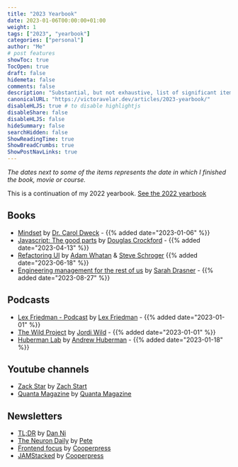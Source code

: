 ```yaml
---
title: "2023 Yearbook"
date: 2023-01-06T00:00:00+01:00
weight: 1
tags: ["2023", "yearbook"]
categories: ["personal"]
author: "Me"
# post features
showToc: true
TocOpen: true
draft: false
hidemeta: false
comments: false
description: "Substantial, but not exhaustive, list of significant items I've read, seen, listened to, or loved in the year 2023. "
canonicalURL: "https://victoravelar.dev/articles/2023-yearbook/"
disableHLJS: true # to disable highlightjs
disableShare: false
disableHLJS: false
hideSummary: false
searchHidden: false
ShowReadingTime: true
ShowBreadCrumbs: true
ShowPostNavLinks: true
---
```


_The dates next to some of the items represents the date in which I finished the book, movie or course._

This is a continuation of my 2022 yearbook. [See the 2022 yearbook](/articles/2022-yearbook/)

## Books

- [Mindset](https://amzn.eu/d/4c9dcSK) by [Dr. Carol Dweck](https://en.wikipedia.org/wiki/Carol_Dweck) - {{% added date="2023-01-06" %}}
- [Javascript: The good parts](https://amzn.eu/d/f0uPoef) by [Douglas Crockford](https://www.crockford.com/) - {{% added date="2023-04-13"  %}}
- [Refactoring UI](https://www.refactoringui.com/) by [Adam Whatan](https://adamwathan.me/) & [Steve Schroger](https://www.steveschoger.com/) {{% added date="2023-06-18" %}}
- [Engineering management for the rest of us](https://www.engmanagement.dev/) by [Sarah Drasner](https://sarahdrasnerdesign.com/) - {{% added date="2023-08-27"  %}}

## Podcasts

- [Lex Friedman - Podcast](https://lexfridman.com/podcast/) by [Lex Friedman](https://lexfridman.com) - {{% added date="2023-01-01"  %}}
- [The Wild Project](https://www.youtube.com/channel/UCBYyJBCtCvgqA4NwtoPMwpQ) by [Jordi Wild](https://www.jordiwild.com/) - {{% added date="2023-01-01" %}}
- [Huberman Lab](https://hubermanlab.com/) by [Andrew Huberman](https://profiles.stanford.edu/andrew-huberman) - {{% added date="2023-01-18" %}}

## Youtube channels
- [Zack Star](https://www.youtube.com/@zachstar) by [Zach Start](https://twitter.com/ImZachStar)
- [Quanta Magazine](https://www.youtube.com/@QuantaScienceChannel) by [Quanta Magazine](https://www.quantamagazine.org/)

## Newsletters
- [TL;DR](https://tldr.tech/) by [Dan Ni](https://twitter.com/tldrdan)
- [The Neuron Daily](https://www.theneurondaily.com/) by [Pete](https://twitter.com/nonmayorpete)
- [Frontend focus](https://frontendfoc.us/) by [Cooperpress](https://cooperpress.com/)
- [JAMStacked](https://jamstack.email/) by [Cooperpress](https://cooperpress.com/)
